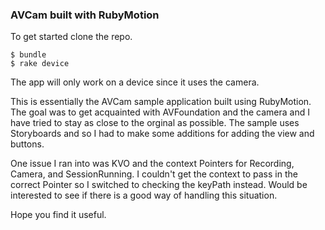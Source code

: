 ### AVCam built with RubyMotion

To get started clone the repo.

    $ bundle
    $ rake device

The app will only work on a device since it uses the camera.

This is essentially the AVCam sample application built using RubyMotion. The goal was to get acquainted with AVFoundation and the camera and I have tried to stay as close to the orginal as possible. The sample uses Storyboards and so I had to make some additions for adding the view and buttons.

One issue I ran into was KVO and the context Pointers for Recording, Camera, and SessionRunning. I couldn't get the context to pass in the correct Pointer so I switched to checking the keyPath instead. Would be interested to see if there is a good way of handling this situation.

Hope you find it useful.